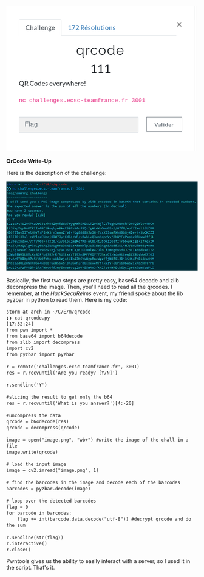 ![](images/image1.png)

**QrCode Write-Up**

Here is the description of the challenge:

![](images/image2.png)

Basically, the first two steps are pretty easy, base64 decode and zlib decompress the image. Then, you'll need to read all the qrcodes. I remember, at the *HackSecuReims* event, my friend spoke about the lib pyzbar in python to read them. Here is my code:

```
storm at arch in ~/C/E/m/qrcode
❯❯ cat qrcode.py                                                                                                                                               [17:52:24]
from pwn import *
from base64 import b64decode
from zlib import decompress
import cv2
from pyzbar import pyzbar

r = remote('challenges.ecsc-teamfrance.fr', 3001)
res = r.recvuntil('Are you ready? [Y/N]')

r.sendline('Y')

#slicing the result to get only the b64
res = r.recvuntil('What is you answer?')[4:-20]

#uncompress the data
qrcode = b64decode(res) 
qrcode = decompress(qrcode)

image = open("image.png", "wb+") #write the image of the chall in a file
image.write(qrcode)

# load the input image
image = cv2.imread("image.png", 1)

# find the barcodes in the image and decode each of the barcodes
barcodes = pyzbar.decode(image)

# loop over the detected barcodes
flag = 0
for barcode in barcodes:
    flag += int(barcode.data.decode("utf-8")) #decrypt qrcode and do the sum

r.sendline(str(flag))
r.interactive()
r.close()
```

Pwntools gives us the ability to easily interact with a server, so I used it in the script. That's it.